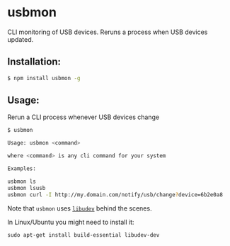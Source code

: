 # usbmon

CLI monitoring of USB devices. Reruns a process when USB devices updated.

## Installation:

```sh
$ npm install usbmon -g
```

## Usage:

Rerun a CLI process whenever USB devices change

```sh
$ usbmon

Usage: usbmon <command>

where <command> is any cli command for your system

Examples:

usbmon ls
usbmon lsusb
usbmon curl -I http://my.domain.com/notify/usb/change?device=6b2e0a8
```

Note that `usbmon` uses [`libudev`](https://www.freedesktop.org/software/systemd/man/libudev.html) behind the scenes. 

In Linux/Ubuntu you might need to install it:

```
sudo apt-get install build-essential libudev-dev
```
